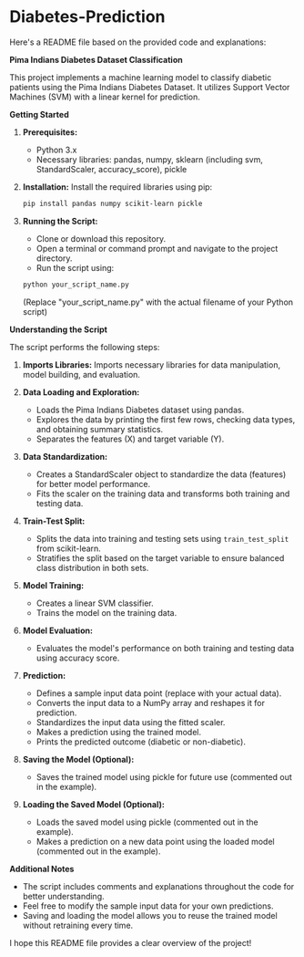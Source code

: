 # Diabetes-Prediction

Here's a README file based on the provided code and explanations:

**Pima Indians Diabetes Dataset Classification**

This project implements a machine learning model to classify diabetic patients using the Pima Indians Diabetes Dataset. It utilizes Support Vector Machines (SVM) with a linear kernel for prediction.

**Getting Started**

1. **Prerequisites:**
   - Python 3.x
   - Necessary libraries: pandas, numpy, sklearn (including svm, StandardScaler, accuracy_score), pickle

2. **Installation:**
   Install the required libraries using pip:
   ```bash
   pip install pandas numpy scikit-learn pickle
   ```

3. **Running the Script:**
   - Clone or download this repository.
   - Open a terminal or command prompt and navigate to the project directory.
   - Run the script using:
   ```bash
   python your_script_name.py
   ```
   (Replace "your_script_name.py" with the actual filename of your Python script)

**Understanding the Script**

The script performs the following steps:

1. **Imports Libraries:** Imports necessary libraries for data manipulation, model building, and evaluation.

2. **Data Loading and Exploration:**
   - Loads the Pima Indians Diabetes dataset using pandas.
   - Explores the data by printing the first few rows, checking data types, and obtaining summary statistics.
   - Separates the features (X) and target variable (Y).

3. **Data Standardization:**
   - Creates a StandardScaler object to standardize the data (features) for better model performance.
   - Fits the scaler on the training data and transforms both training and testing data.

4. **Train-Test Split:**
   - Splits the data into training and testing sets using `train_test_split` from scikit-learn.
   - Stratifies the split based on the target variable to ensure balanced class distribution in both sets.

5. **Model Training:**
   - Creates a linear SVM classifier.
   - Trains the model on the training data.

6. **Model Evaluation:**
   - Evaluates the model's performance on both training and testing data using accuracy score.

7. **Prediction:**
   - Defines a sample input data point (replace with your actual data).
   - Converts the input data to a NumPy array and reshapes it for prediction.
   - Standardizes the input data using the fitted scaler.
   - Makes a prediction using the trained model.
   - Prints the predicted outcome (diabetic or non-diabetic).

8. **Saving the Model (Optional):**
   - Saves the trained model using pickle for future use (commented out in the example).

9. **Loading the Saved Model (Optional):**
   - Loads the saved model using pickle (commented out in the example).
   - Makes a prediction on a new data point using the loaded model (commented out in the example).

**Additional Notes**

- The script includes comments and explanations throughout the code for better understanding.
- Feel free to modify the sample input data for your own predictions.
- Saving and loading the model allows you to reuse the trained model without retraining every time.

I hope this README file provides a clear overview of the project!
